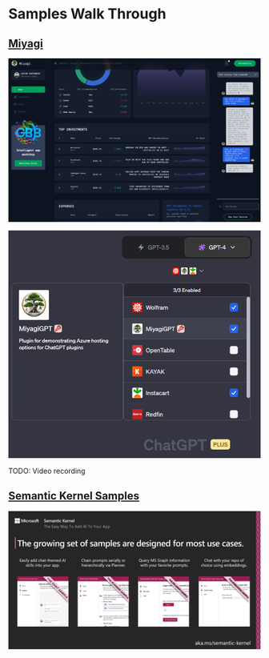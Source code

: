 # Samples Walk Through

## [Miyagi](https://github.com/Azure-Samples/miyagi)

![ui](../../assets/images/wip-ui.png)

![plugin](../../assets/images/plugin.png)

TODO: Video recording

## [Semantic Kernel Samples](https://github.com/microsoft/semantic-kernel#sample-apps-)

![sk-samples](../../assets/images/00-intro/sk-samples.png)